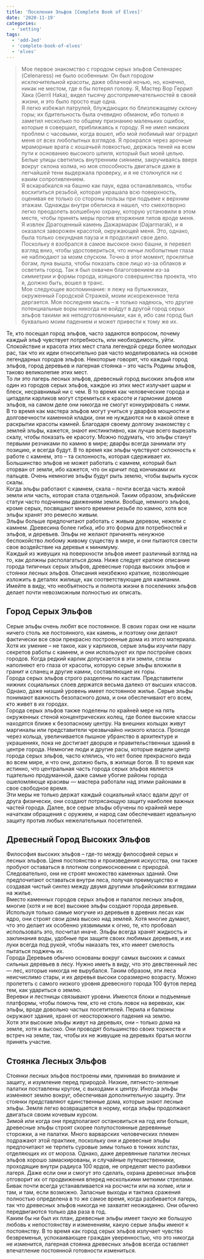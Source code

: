 ```yaml
---
title: 'Поселения Эльфов [Complete Book of Elves]'
date: '2020-11-19'
categories:
  - 'setting'
tags:
  - 'add-2ed'
  - 'complete-book-of-elves'
  - 'elves'
---
```


> Мое первое знакомство с городом серых эльфов Селенарес (Celenaress) не было особенным: Он был городом исключительной красоты, даже облачной ночью, но, конечно, никак не местом, где я бы потерял голову. Я, Мастер Вор Геррил Хака (Gerril Haka), видел тысячу достопримечательностей в своей жизни, и это было просто еще одна.  
> Я легко избежал патрулей, блуждающих по близлежащему склону горы; их бдительность была очевидно обманом, ибо только я заметил несколько по общему признанию маленьких ошибок, которые я совершил, приближаясь к городу. Я не имел никаких проблем с часовыми, когда вошел, ибо мой любимый маг оградил меня от всех любопытных взглядов. Я прокрался через арочные мраморные врата с кошачьей ловкостью, держась теней на всем пути к основанию высокого шпиля, который был моей целью. Белые улицы светились внутренним сиянием, закручиваясь вверх вокруг склона холма, но моя способность двигаться даже в легчайшей тени выдержала проверку, и я не столкнулся ни с каким сопротивлением.  
> Я вскарабкался на башню как паук, едва останавливаясь, чтобы восхититься резьбой, которая украшала всю поверхность, оценивая ее только со стороны пользы при подъеме к верхним этажам. Однажды внутри обелиска я нашел, что смехотворно легко преодолеть волшебную охрану, которую установили в этом месте, чтобы принять меры против вторжения типов вроде меня. Я извлек Драгоценный камень Дажармарак (Dajarmarak), и я оказался заворожен красотой, окружающей меня. Это, однако, была только секундная пауза и я продолжил свое дело.  
> Поскольку я взобрался в самое высокое окно башни, я перевел взгляд вниз, чтобы удостовериться, что ничьи любопытные глаза не наблюдают за моим спуском. Точно в этот момент, проклятье богам, луна вышла, чтобы показать свое лицо из-за облаков и осветить город. Так я был охвачен благоговением из-за симметрии и формы города, изящного совершенства проекта, что я, должно быть, вошел в транс.  
> Мое следующее воспоминание: я лежу на булыжниках, окруженный Городской Стражей, моим искореженное тела дергается. Моя последняя мысль – я только надеюсь, что другие потенциальные воры никогда не войдут в другой город серых эльфов такими же неподготовленными, как я, ибо сам город был буквально моим падением и может привести к тому же их.

Те, кто посещал город эльфов, часто задаются вопросом, почему каждый эльф чувствует потребность, или необходимость, уйти. Спокойствие и красота этих мест стала легендой среди более молодых рас, так что их идеи относительно рая часто моделировались на основе легендарных городов эльфов. Некоторые говорят, что каждый город эльфов, город деревьев и лагерная стоянка – это часть Родины эльфов, таково великолепие этих мест.  
То ли это лагерь лесных эльфов, древесный город высоких эльфов или один из городов серых эльфов, каждое из этих мест излучает шарм и блеск, несравнимый ни с чем. В то время как человеческие города и цитадели карликов могут стремиться к красоте и гармонии домов эльфов, на самом деле они никогда не смогут конкурировать с ними.  
В то время как мастера эльфов могут учиться у дварфов мощности и долговечности каменной кладки, они не нуждаются ни в какой опеке в раскрытии красоты камней. Благодаря своему долгому знакомству с землей эльфы, кажется, знают инстинктивно, как лучше всего вырезать скалу, чтобы показать ее красоту. Можно подумать, что эльфы станут первыми резчиками по камню в мире; дварфы всегда занимали эту позицию, и всегда будут. В то время как эльфы чувствуют склонность к работе с камнем, это – та склонность, которая сдерживает их. Большинство эльфов не может работать с камнем, который был оторван от земли, ибо кажется, что он кричит под кончиками их пальцев. Очень немногие эльфы будут рыть землю, чтобы вырыть кусок скалы.  
Когда эльфы работают с камнем, скала – почти всегда часть живой земли или часть, которая стала отдельной. Таким образом, эльфийские статуи часто подчинены движениям земли. Вообще, немного эльфов, кроме серых, посвящают много времени резьбе по камню, хотя все эльфы хранят это ремесло живым.  
Эльфы больше предпочитают работать с живым деревом, нежели с камнем. Древесина более гибка, ибо это форма для потребностей и эльфов, и деревьев. Эльфы не желают причинять ненужное беспокойство любому живому существу в мире, и они пытаются свести свое воздействие на деревья к минимуму.  
Каждый из живущих на поверхности эльфов имеет различный взгляд на то, как должны располагаться дома. Ниже следует краткое описание города типичных серых эльфов, древесные города высоких эльфов и стоянки лесных эльфов. Описания неизбежно краткие, позволяющие изложить в деталях жилище, как соответствующие для кампании. Имейте в виду, что необъятность и полнота жизни в поселениях эльфов делает почти невозможным полностью их описать.

## Город Серых Эльфов

Серые эльфы очень любят все постоянное. В своих горах они не нашли ничего столь же постоянного, как камень, и поэтому они делают фактически все свои прекрасно построенные дома из этого материала. Хотя их умение – не такое, как у карликов, серые эльфы изучили пару секретов работы с камнем, и они используют их при постройке своих городов. Когда редкий карлик допускается в эти земли, слезы наполняют его глаза от красоты, которую серые эльфы вложили в гранит и сланец и другие камни, составляющие их горы.  
Города серых эльфов строго разделены по кастам. Представители нижних социальных слоев держатся весьма далеко от высших классов. Однако, даже низший уровень имеет постоянное жилье. Серые эльфы понимают важность безопасного дома, и они обеспечивают его всем, кто живет в их городах.  
Города серых эльфов также поделены по крайней мере на пять окруженных стеной концентрических колец, где более высокие классы находятся ближе к безопасному центру. На внешних кольцах живут маргиналы или представители чрезвычайно низкого класса. Проходя через кольца, увеличивается пышное убранство в архитектуре и украшениях, пока не достигает дворцов и правительственных зданий в центре города. Немногие люди и другие расы, которые видели центр города серых эльфов, часто клялись, что нет более прекрасного вида во всем мире, и что они, должно быть, в жилище богов. В то время как истинно, что центральная часть города серых эльфов является тщательно продуманной, даже самые убогие районы города ошеломляюще красивы — мастера работали над этими районами в свое свободное время.  
Эти меры не только держат каждый социальный класс вдали друг от друга физически, они создают потрясающую защиту наиболее важных частей города. Далее, все серые эльфы обучены по крайней мере начаткам обращения с оружием, и народ сам обеспечивает идеальную защиту против любых нежелательных посетителей.

## Древесный Город Высоких Эльфов

Философия высоких эльфов – где-то между философией серых и лесных эльфов. Ценя постоянство и произведения искусства, они также пробуют оставаться в плотном соприкосновении с природой. Следовательно, они не строят множество каменных зданий. Они предпочитают оставаться внутри леса, получая преимущество и создавая чистый синтез между двумя другими эльфийскими взглядами на жилье.  
Вместо каменных городов серых эльфов и палаток лесных эльфов, многие (хотя и не все) высокие эльфы создают города деревьев. Используя только самые могучие из деревьев в древних лесах как ядро, они строят свои дома высоко над землей. Хотя многие думают, что это делает их особенно уязвимыми к огню, те, кто пробовал использовать это, посчитал иначе. Эльфы всегда хранят жидкость и заклинания воды, удобные при защите своих любимых деревьев, и их луки всегда под рукой, чтобы наказать тех, кто имеет смелость пытаться поджечь их.  
Города Деревьев обычно основаны вокруг самых высоких и самых сильных деревьев в лесу. Нужно иметь в виду, что это девственный лес — лес, которые никогда не вырубался. Таким образом, эти леса неисчислимо стары, и их деревья высоки соразмерно возрасту. Можно пролететь с самого низкого уровня древесного города 100 футов перед тем, как удариться о землю.  
Веревки и лестницы связывают уровни. Имеются блоки и подъемные платформы, чтобы помочь тем, кто не столь ловок на веревках, как эльфы, вроде довольно частых посетителей. Перила и балконы окружают здания, храня от неосторожного падения на землю.  
Хотя эти высокие эльфы живут на деревьях, они – только дома на земле, хотя и высоко. Они проводят большинство своих торжеств и встреч на земле, так, чтобы их не живущие на деревьях братья могли принять участие.

## Стоянка Лесных Эльфов

Стоянки лесных эльфов построены ими, принимая во внимание и защиту, и изумление перед природой. Низкие, пятнисто-зеленые палатки поставлены кругом, с выходами к центру. Иногда эльфы изменяют землю вокруг, обеспечивая дополнительную защиту. Эти стоянки представляют единственные дома, которые знают лесные эльфы. Земля легко возвращается в норму, когда эльфы продолжают двигаться своим кочевым курсом.  
Зимой или когда они предполагают остановиться на год или больше, древесные эльфы строят скорее полупостоянные деревянные сторожки, а не палатки. Много варварских человеческих племен подражают этой практике, поскольку они и древесные эльфы предпочитают не терпеть суровые зимы только в тонких холстах, отделяющих их от мороза. Однако, даже деревянные палатки лесных эльфов хорошо замаскированы, и случайные путешественники, проходящие внутри радиуса 100 ярдов, не определят место разбивки лагеря. Даже если они и смогут это сделать, охрана древесных эльфов отговорит их от продвижения вперед несколькими меткими стрелами.  
Бивак почти всегда устанавливается на росчисти или на холме, или и там, и там, если возможно. Запасные выходы и тактика сражения полностью определена в то же самое время, когда разбивается лагерь, так что древесных эльфов никогда не захватят неожиданно. Они обычно передвигаются только два раза в год.  
Каким бы ни был их план, древесные эльфы имеет такую же большую любовь к непостоянству и изменениям, какую серые эльфы имеют к постоянству. В то время как город серых эльфов излучает чувство безвременья, успокаивающее граждан уверенностью, что это никогда не изменится, лагерная стоянка древесных эльфов всегда оставляет впечатление постоянной готовности измениться.
